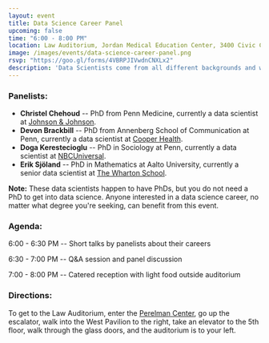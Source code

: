 ```yaml
---
layout: event
title: Data Science Career Panel
upcoming: false
time: "6:00 - 8:00 PM"
location: Law Auditorium, Jordan Medical Education Center, 3400 Civic Center Blvd
image: /images/events/data-science-career-panel.png
rsvp: "https://goo.gl/forms/4VBRPJIVwdnCNXLx2"
description: 'Data Scientists come from all different backgrounds and work in many different domains. Come meet four local Data Scientists and learn from them what a career in data science looks like and how you can start one.'
---
```


### Panelists:

- **Christel Chehoud** -- PhD from Penn Medicine, currently a data scientist at [Johnson & Johnson](https://www.jnj.com/).
- **Devon Brackbill** -- PhD from Annenberg School of Communication at Penn, currently a data scientist at [Cooper Health](http://www.cooperhealth.org/).
- **Doga Kerestecioglu** -- PhD in Sociology at Penn, currently a data scientist at [NBCUniversal](http://www.nbcuniversal.com/).
- **Erik Sjöland** -- PhD in Mathematics at Aalto University, currently a senior data scientist at [The Wharton School](https://www.wharton.upenn.edu/).

**Note:** These data scientists happen to have PhDs, but you do not need a PhD to get into data science. Anyone interested in a data science career, no matter what degree you're seeking, can benefit from this event.

### Agenda:

6:00 - 6:30 PM -- Short talks by panelists about their careers

6:30 - 7:00 PM -- Q&A session and panel discussion

7:00 - 8:00 PM -- Catered reception with light food outside auditorium

### Directions:

To get to the Law Auditorium, enter the [Perelman Center](https://www.google.com/maps/place/Perelman+Center+for+Advanced+Medicine/), go up the escalator, walk into the West Pavilion to the right, take an elevator to the 5th floor, walk through the glass doors, and the auditorium is to your left.
